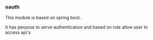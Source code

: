 ### oauth

 This module is based on spring boot.
 
 It has perpose to serve authentication and based on role allow user to access api's

